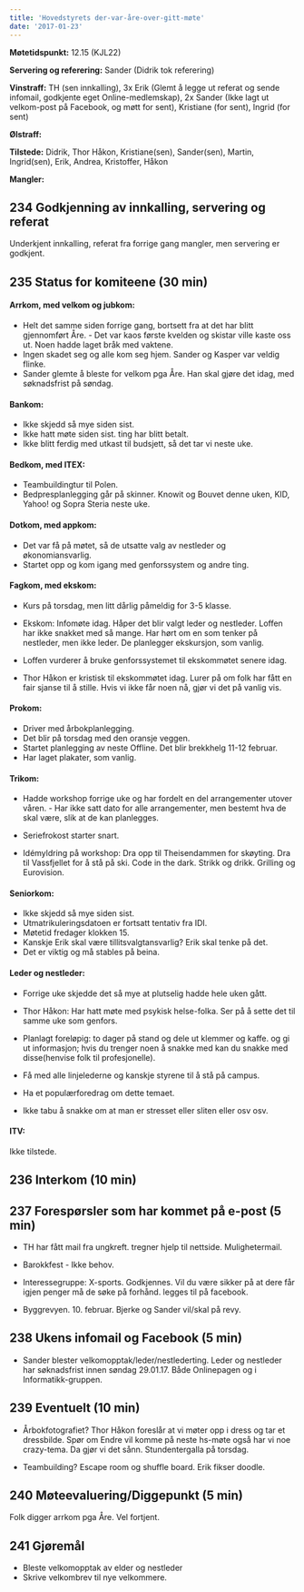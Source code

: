 ```yaml
---
title: 'Hovedstyrets der-var-åre-over-gitt-møte'
date: '2017-01-23'
---
```


**Møtetidspunkt:** 12.15 (KJL22)

**Servering og referering:** Sander (Didrik tok referering)

**Vinstraff:** TH (sen innkalling), 3x Erik (Glemt å legge ut referat og sende infomail, godkjente eget Online-medlemskap), 2x Sander (Ikke lagt ut velkom-post på Facebook, og møtt for sent), Kristiane (for sent), Ingrid (for sent)

**Ølstraff:**  

**Tilstede:** Didrik, Thor Håkon, Kristiane(sen), Sander(sen), Martin, Ingrid(sen), Erik, Andrea, Kristoffer, Håkon

**Mangler:** 

## 234 Godkjenning av innkalling, servering og referat 

Underkjent innkalling, referat fra forrige gang mangler, men servering er godkjent.


## 235 Status for komiteene (30 min)

#### Arrkom, med velkom og jubkom:

 - Helt det samme siden forrige gang, bortsett fra at det har blitt gjennomført Åre.  - Det var kaos første kvelden og skistar ville kaste oss ut. Noen hadde laget bråk med vaktene. 
 - Ingen skadet seg og alle kom seg hjem. Sander og Kasper var veldig flinke.
 - Sander glemte å bleste for velkom pga Åre. Han skal gjøre det idag, med søknadsfrist på søndag.


#### Bankom:  

 - Ikke skjedd så mye siden sist. 
 - Ikke hatt møte siden sist. ting har blitt betalt. 
 - Ikke blitt ferdig med utkast til budsjett, så det tar vi neste uke.

#### Bedkom, med ITEX:  

 - Teambuildingtur til Polen.
 - Bedpresplanlegging går på skinner. Knowit og Bouvet denne uken, KID, Yahoo! og Sopra Steria neste uke.


#### Dotkom, med appkom:

 - Det var få på møtet, så de utsatte valg av nestleder og økonomiansvarlig.
 - Startet opp og kom igang med genforssystem og andre ting.


#### Fagkom, med ekskom:  

 - Kurs på torsdag, men litt dårlig påmeldig for 3-5 klasse.

 - Ekskom: Infomøte idag. Håper det blir valgt leder og nestleder. Loffen har ikke snakket med så mange. Har hørt om en som tenker på nestleder, men ikke leder. De planlegger ekskursjon, som vanlig.

 - Loffen vurderer å bruke genforssystemet til ekskommøtet senere idag. 

 - Thor Håkon er kristisk til ekskommøtet idag. Lurer på om folk har fått en fair sjanse til å stille. Hvis vi ikke får noen nå, gjør vi det på vanlig vis.


#### Prokom:  

 - Driver med årbokplanlegging. 
 - Det blir på torsdag med den oransje veggen. 
 - Startet planlegging av neste  Offline. Det blir brekkhelg 11-12 februar.
 - Har laget plakater, som vanlig.


#### Trikom:  

 - Hadde workshop forrige uke og har fordelt en del arrangementer utover våren.  - Har ikke satt dato for alle arrangementer, men bestemt hva de skal være, slik at de kan planlegges.
 - Seriefrokost starter snart.

 - Idémyldring på workshop: Dra opp til Theisendammen for skøyting. Dra til Vassfjellet for å stå på ski. Code in the dark. Strikk og drikk. Grilling og Eurovision.

#### Seniorkom: 

 - Ikke skjedd så mye siden sist. 
 - Utmatrikuleringsdatoen er fortsatt tentativ fra IDI. 
 - Møtetid fredager klokken 15. 
 - Kanskje Erik skal være tillitsvalgtansvarlig? Erik skal tenke på det.
 - Det er viktig og må stables på beina.


#### Leder og nestleder:  

 - Forrige uke skjedde det så mye at plutselig hadde hele uken gått.

 - Thor Håkon: Har hatt møte med psykisk helse-folka. Ser på å sette det til samme uke som genfors.
 - Planlagt foreløpig: to dager på stand og dele ut klemmer og kaffe. og gi ut informasjon; hvis du trenger noen å snakke med kan du snakke med disse(henvise folk til profesjonelle).
 - Få med alle linjelederne og kanskje styrene til å stå på campus.
 - Ha et populærforedrag om dette temaet. 
 - Ikke tabu å snakke om at man er stresset eller sliten eller osv osv.


#### ITV: 

Ikke tilstede.

## 236 Interkom (10 min) 




## 237 Forespørsler som har kommet på e-post (5 min) 

 - TH har fått mail fra ungkreft. tregner hjelp til nettside. Mulighetermail.

 - Barokkfest - Ikke behov.

 - Interessegruppe: X-sports. Godkjennes. Vil du være sikker på at dere får igjen penger må de søke på forhånd. legges til på facebook.

 - Byggrevyen. 10. februar. Bjerke og Sander vil/skal på revy.


## 238 Ukens infomail og Facebook (5 min) 

 - Sander blester velkomopptak/leder/nestlederting. Leder og nestleder har søknadsfrist innen søndag 29.01.17. Både Onlinepagen og i Informatikk-gruppen. 


## 239 Eventuelt (10 min)

 - Årbokfotografiet? Thor Håkon foreslår at vi møter opp i dress og tar et dressbilde. Spør om Endre vil komme på neste hs-møte også har vi noe crazy-tema.
Da gjør vi det sånn. Stundentergalla på torsdag.

 - Teambuilding? Escape room og shuffle board. Erik fikser doodle.


## 240 Møteevaluering/Diggepunkt (5 min)

Folk digger arrkom pga Åre. Vel fortjent.
## 241 Gjøremål

 - Bleste velkomopptak av elder og nestleder
 - Skrive velkombrev til nye velkommere.

